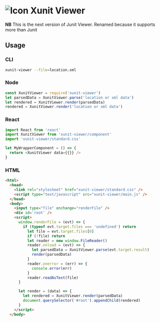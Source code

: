 # ![Icon](https://raw.githubusercontent.com/lukejpreston/xunit-viewer/react/public/XunitViewerIcon.png) Xunit Viewer

**NB** This is the next version of Junit Viewer. Renamed because it supports more than Junit

## Usage

### CLI

```bash
xunit-viewer --file=location.xml
```

### Node

```js
const XunitViewer = require('xunit-viewer')
let parsedData = XunitViewer.parse('location or xml data')
let rendered = XunitViewer.render(parsedData)
rendered = XunitViewer.render('location or xml data')
```

### React

```js
import React from 'react'
import XunitViewer from 'xunit-viewer/component'
import 'xunit-viewer/standard.css'

let MyWrapperComponent = () => {
  return <XunitViewer data={{}} />
}
```

### HTML

```html
<html>
  <head>
    <link rel="stylesheet" href="xunit-viewer/standard.css" />
    <script type="text/javascript" src="xunit-viewer/main.js" />
  </head>
  <body>
    <input type="file" onchange="renderFile" />
    <div id='root' />
    <script>
      window.renderFile = (evt) => {
        if (typeof evt.target.files === 'undefined') return
          let file = evt.target.files[0]
          if (!file) return
          let reader = new window.FileReader()
          reader.onload = (evt) => {
            let parsedData = XunitViewer.parse(evt.target.result)
            render(parsedData)
          }
          reader.onerror = (err) => {
            console.error(err)
          }
          reader.readAsText(file)
      }

      let render = (data) => {
        let rendered = XunitViewer.render(parsedData)
        document.querySelector('#root').appendChild(rendered)
      }
    </script>
  </body>
```
